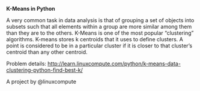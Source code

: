 **K-Means in Python**

A very common task in data analysis is that of grouping a set of objects into subsets such that all elements within a group are more similar among them than they are to the others. K-Means is one of the most popular “clustering” algorithms. K-means stores k centroids that it uses to define clusters. A point is considered to be in a particular cluster if it is closer to that cluster’s centroid than any other centroid.

Problem details: http://learn.linuxcompute.com/python/k-means-data-clustering-python-find-best-k/

A project by @linuxcompute
